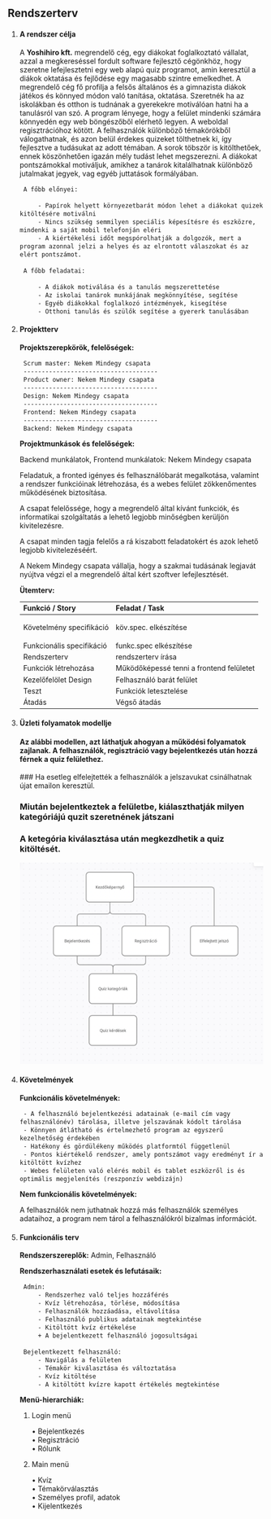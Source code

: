 ## Rendszerterv

1. #### A rendszer célja
    A **Yoshihiro kft.** megrendelő cég, egy diákokat foglalkoztató vállalat, azzal a megkereséssel fordult software fejlesztő cégönkhöz, hogy szeretne lefejlesztetni egy web alapú quiz programot, amin keresztül a diákok oktatása és fejlődése egy magasabb szintre emelkedhet. 
    A megrendelő cég fő profilja a felsős általános és a gimnazista diákok játékos és könnyed módon való tanítása, oktatása. Szeretnék ha az iskolákban és otthon is tudnának a gyerekekre motiválóan hatni ha a tanulásról van szó. 
    A program lényege, hogy a felület mindenki számára könnyedén egy web böngészőből elérhető legyen. A weboldal regisztrációhoz kötött. A felhasználók különböző témakörökből válogathatnak, és azon belül érdekes quizeket tölthetnek ki, így fejlesztve a tudásukat az adott témában. 
    A sorok töbször is kitölthetőek, ennek köszönhetően igazán mély tudást lehet megszerezni. 
    A diákokat pontszámokkal motiváljuk, amikhez a tanárok kitalálhatnak különböző jutalmakat jegyek, vag egyéb juttatások formályában.

        A főbb előnyei:
        
            - Papírok helyett környezetbarát módon lehet a diákokat quizek kitöltésére motiválni
            - Nincs szükség semmilyen speciális képesítésre és eszközre, mindenki a saját mobil telefonján eléri
            - A kiértékelési időt megspórolhatják a dolgozók, mert a program azonnal jelzi a helyes és az elrontott válaszokat és az elért pontszámot.
            
        A főbb feladatai:
        
            - A diákok motiválása és a tanulás megszerettetése
            - Az iskolai tanárok munkájának megkönnyítése, segítése
            - Egyéb diákokkal foglalkozó intézmények, kisegítése
            - Otthoni tanulás és szülők segítése a gyererk tanulásában


2. #### Projektterv
    **Projektszerepkörök, felelőségek:**

        Scrum master: Nekem Mindegy csapata
        -------------------------------------
        Product owner: Nekem Mindegy csapata
        -------------------------------------
        Design: Nekem Mindegy csapata
        -------------------------------------
        Frontend: Nekem Mindegy csapata
        -------------------------------------
        Backend: Nekem Mindegy csapata

    **Projektmunkások és felelőségek:**

    Backend munkálatok, Frontend munkálatok: Nekem Mindegy csapata

    Feladatuk, a fronted igényes és felhasználóbarát megalkotása, valamint a rendszer funkcióinak létrehozása, és a webes felület zökkenőmentes működésének biztosítása. 
    
    A csapat felelőssége, hogy a megrendelő által kívánt funkciók, és informatikai szolgáltatás a lehető legjobb minőségben kerüljön kivitelezésre. 
    
    A csapat minden tagja felelős a rá kiszabott feladatokért és azok lehető legjobb kivitelezéséért. 
    
    A Nekem Mindegy csapata vállalja, hogy a szakmai tudásának legjavát nyújtva végzi el a megrendelő által kért szoftver lefejlesztését.

    **Ütemterv:**


    |**Funkció / Story**|**Feladat / Task**|
    | :- | :- |
    |Követelmény specifikáció|<p>köv.spec. elkészítése</p><p></p>|
    |Funkcionális specifikáció|funkc.spec elkészítése|
    |Rendszerterv|rendszerterv írása|
    |Funkciók létrehozása|Működőképessé tenni a frontend felületet|
    |Kezelőfelölet Design|Felhasználó barát felület|
    |Teszt|Funkciók letesztelése|
    |Átadás|Végső átadás|


3. #### Üzleti folyamatok modellje
    #### Az alábbi modellen, azt láthatjuk ahogyan a működési folyamatok zajlanak. A felhasználók, regisztráció vagy bejelentkezés után hozzá férnek a quiz felülethez. 
    ### Ha esetleg elfelejtették a felhasználók a jelszavukat csinálhatnak újat emailon keresztül. 
    ### Miután bejelentkeztek a felületbe, kiálaszthatják milyen kategóriájú quzit szeretnének játszani
    ### A ketegória kiválasztása után megkezdhetik a quiz kitöltését.
    ![](modell.png)


4. #### Követelmények

    **Funkcionális követelmények:** 
    
        - A felhasználó bejelentkezési adatainak (e-mail cím vagy felhasználónév) tárolása, illetve jelszavának kódolt tárolása
        - Könnyen átlátható és értelmezhető program az egyszerű kezelhetőség érdekében
        - Hatékony és gördülékeny működés platformtól függetlenül
        - Pontos kiértékelő rendszer, amely pontszámot vagy eredményt ír a kitöltött kvízhez
        - Webes felületen való elérés mobil és tablet eszközről is és optimális megjelenítés (reszponzív webdizájn)

    **Nem funkcionális követelmények:**   
    
    A felhasználók nem juthatnak hozzá más felhasználók személyes adataihoz, a program nem tárol a felhasználókról bizalmas információt.


5. #### Funkcionális terv

    **Rendszerszereplők:** Admin, Felhasználó

    **Rendszerhasználati esetek és lefutásaik:**
    
        Admin:
            - Rendszerhez való teljes hozzáférés
            - Kvíz létrehozása, törlése, módosítása
            - Felhasználók hozzáadása, eltávolítása
            - Felhasználó publikus adatainak megtekintése
            - Kitöltött kvíz értékelése
            + A bejelentkezett felhasználó jogosultságai
    
        Bejelentkezett felhasználó:
            - Navigálás a felületen
            - Témakör kiválasztása és változtatása
            - Kvíz kitöltése
            - A kitöltött kvízre kapott értékelés megtekintése

    **Menü-hierarchiák:**

    1. Login menü

        • Bejelentkezés    
        • Regisztráció        
        • Rólunk

    2. Main menü

        • Kvíz    
        • Témakörválasztás        
        • Személyes profil, adatok        
        • Kijelentkezés
